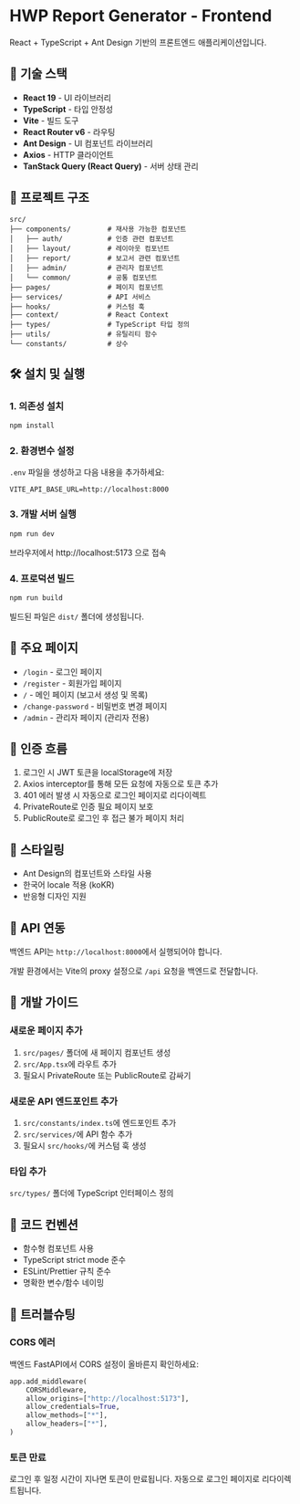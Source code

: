 # HWP Report Generator - Frontend

React + TypeScript + Ant Design 기반의 프론트엔드 애플리케이션입니다.

## 🚀 기술 스택

- **React 19** - UI 라이브러리
- **TypeScript** - 타입 안정성
- **Vite** - 빌드 도구
- **React Router v6** - 라우팅
- **Ant Design** - UI 컴포넌트 라이브러리
- **Axios** - HTTP 클라이언트
- **TanStack Query (React Query)** - 서버 상태 관리

## 📁 프로젝트 구조

```
src/
├── components/         # 재사용 가능한 컴포넌트
│   ├── auth/           # 인증 관련 컴포넌트
│   ├── layout/         # 레이아웃 컴포넌트
│   ├── report/         # 보고서 관련 컴포넌트
│   ├── admin/          # 관리자 컴포넌트
│   └── common/         # 공통 컴포넌트
├── pages/              # 페이지 컴포넌트
├── services/           # API 서비스
├── hooks/              # 커스텀 훅
├── context/            # React Context
├── types/              # TypeScript 타입 정의
├── utils/              # 유틸리티 함수
└── constants/          # 상수
```

## 🛠️ 설치 및 실행

### 1. 의존성 설치

```bash
npm install
```

### 2. 환경변수 설정

`.env` 파일을 생성하고 다음 내용을 추가하세요:

```env
VITE_API_BASE_URL=http://localhost:8000
```

### 3. 개발 서버 실행

```bash
npm run dev
```

브라우저에서 http://localhost:5173 으로 접속

### 4. 프로덕션 빌드

```bash
npm run build
```

빌드된 파일은 `dist/` 폴더에 생성됩니다.

## 📄 주요 페이지

- `/login` - 로그인 페이지
- `/register` - 회원가입 페이지
- `/` - 메인 페이지 (보고서 생성 및 목록)
- `/change-password` - 비밀번호 변경 페이지
- `/admin` - 관리자 페이지 (관리자 전용)

## 🔐 인증 흐름

1. 로그인 시 JWT 토큰을 localStorage에 저장
2. Axios interceptor를 통해 모든 요청에 자동으로 토큰 추가
3. 401 에러 발생 시 자동으로 로그인 페이지로 리다이렉트
4. PrivateRoute로 인증 필요 페이지 보호
5. PublicRoute로 로그인 후 접근 불가 페이지 처리

## 🎨 스타일링

- Ant Design의 컴포넌트와 스타일 사용
- 한국어 locale 적용 (koKR)
- 반응형 디자인 지원

## 📡 API 연동

백엔드 API는 `http://localhost:8000`에서 실행되어야 합니다.

개발 환경에서는 Vite의 proxy 설정으로 `/api` 요청을 백엔드로 전달합니다.

## 🧪 개발 가이드

### 새로운 페이지 추가

1. `src/pages/` 폴더에 새 페이지 컴포넌트 생성
2. `src/App.tsx`에 라우트 추가
3. 필요시 PrivateRoute 또는 PublicRoute로 감싸기

### 새로운 API 엔드포인트 추가

1. `src/constants/index.ts`에 엔드포인트 추가
2. `src/services/`에 API 함수 추가
3. 필요시 `src/hooks/`에 커스텀 훅 생성

### 타입 추가

`src/types/` 폴더에 TypeScript 인터페이스 정의

## 📝 코드 컨벤션

- 함수형 컴포넌트 사용
- TypeScript strict mode 준수
- ESLint/Prettier 규칙 준수
- 명확한 변수/함수 네이밍

## 🔧 트러블슈팅

### CORS 에러

백엔드 FastAPI에서 CORS 설정이 올바른지 확인하세요:

```python
app.add_middleware(
    CORSMiddleware,
    allow_origins=["http://localhost:5173"],
    allow_credentials=True,
    allow_methods=["*"],
    allow_headers=["*"],
)
```

### 토큰 만료

로그인 후 일정 시간이 지나면 토큰이 만료됩니다. 자동으로 로그인 페이지로 리다이렉트됩니다.
